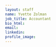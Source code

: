```yaml
---
layout: staff
name: Yvette Zolman
job_title: Accountant
bio_html:
email:
linkedin:
profile_image:
---
```



